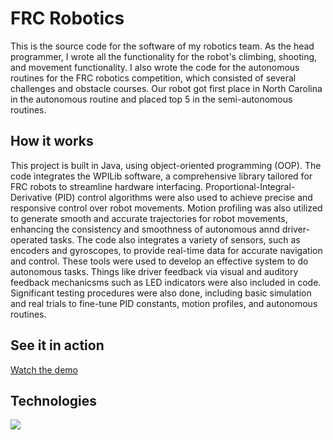# FRC Robotics
This is the source code for the software of my robotics team. As the head programmer, I wrote all the functionality for the robot's climbing, shooting, and movement functionality. I also wrote the code for the autonomous routines for the FRC robotics competition, which consisted of several challenges and obstacle courses. Our robot got first place in North Carolina in the autonomous routine and placed top 5 in the semi-autonomous routines.

## How it works
This project is built in Java, using object-oriented programming (OOP). The code integrates the WPILib software, a comprehensive library tailored for FRC robots to streamline hardware interfacing. Proportional-Integral-Derivative (PID) control algorithms were also used to achieve precise and responsive control over robot movements. Motion profiling was also utilized to generate smooth and accurate trajectories for robot movements, enhancing the consistency and smoothness of autonomous annd driver-operated tasks. The code also integrates a variety of sensors, such as encoders and gyroscopes, to provide real-time data for accurate navigation and control. These tools were used to develop an effective system to do autonomous tasks. Things like driver feedback via visual and auditory feedback mechanicsms such as LED indicators were also included in code. Significant testing procedures were also done, including basic simulation and real trials to fine-tune PID constants, motion profiles, and autonomous routines.

## See it in action
[Watch the demo](https://youtu.be/IIE0kAoQq78)

## Technologies
<img src="https://img.shields.io/badge/java-%23ED8B00.svg?style=for-the-badge&logo=openjdk&logoColor=white"/>
